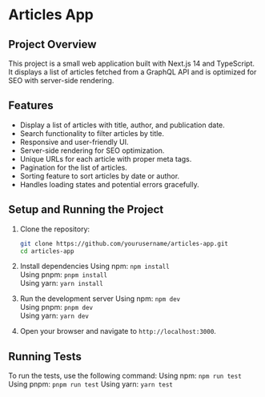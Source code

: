 # Articles App

## Project Overview

This project is a small web application built with Next.js 14 and TypeScript. It displays a list of articles fetched from a GraphQL API and is optimized for SEO with server-side rendering.

## Features

- Display a list of articles with title, author, and publication date.
- Search functionality to filter articles by title.
- Responsive and user-friendly UI.
- Server-side rendering for SEO optimization.
- Unique URLs for each article with proper meta tags.
- Pagination for the list of articles.
- Sorting feature to sort articles by date or author.
- Handles loading states and potential errors gracefully.

## Setup and Running the Project

1. Clone the repository:

   ```bash
   git clone https://github.com/yourusername/articles-app.git
   cd articles-app

   ```

2. Install dependencies
   Using npm:
   `npm install`<br />
   Using pnpm:
   `pnpm install`<br />
   Using yarn:
   `yarn install`<br />

4. Run the development server
   Using npm:
   `npm dev`<br />
   Using pnpm:
   `pnpm dev`<br />
   Using yarn:
   `yarn dev`

5. Open your browser and navigate to `http://localhost:3000`.

## Running Tests
   To run the tests, use the following command:
   Using npm:
   `npm run test`
   Using pnpm:
   `pnpm run test`
   Using yarn:
   `yarn test`

